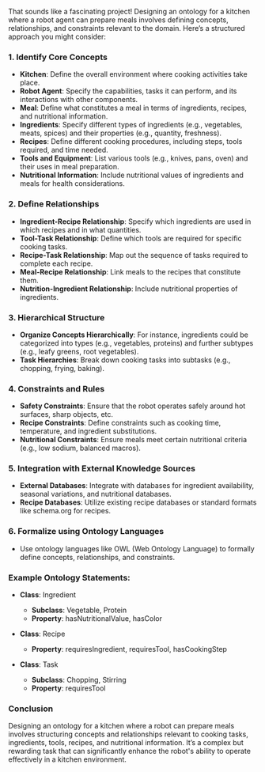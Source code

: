 That sounds like a fascinating project! Designing an ontology for a kitchen where a robot agent can prepare meals involves defining concepts, relationships, and constraints relevant to the domain. Here’s a structured approach you might consider:

### 1. **Identify Core Concepts**

- **Kitchen**: Define the overall environment where cooking activities take place.
- **Robot Agent**: Specify the capabilities, tasks it can perform, and its interactions with other components.
- **Meal**: Define what constitutes a meal in terms of ingredients, recipes, and nutritional information.
- **Ingredients**: Specify different types of ingredients (e.g., vegetables, meats, spices) and their properties (e.g., quantity, freshness).
- **Recipes**: Define different cooking procedures, including steps, tools required, and time needed.
- **Tools and Equipment**: List various tools (e.g., knives, pans, oven) and their uses in meal preparation.
- **Nutritional Information**: Include nutritional values of ingredients and meals for health considerations.

### 2. **Define Relationships**

- **Ingredient-Recipe Relationship**: Specify which ingredients are used in which recipes and in what quantities.
- **Tool-Task Relationship**: Define which tools are required for specific cooking tasks.
- **Recipe-Task Relationship**: Map out the sequence of tasks required to complete each recipe.
- **Meal-Recipe Relationship**: Link meals to the recipes that constitute them.
- **Nutrition-Ingredient Relationship**: Include nutritional properties of ingredients.

### 3. **Hierarchical Structure**

- **Organize Concepts Hierarchically**: For instance, ingredients could be categorized into types (e.g., vegetables, proteins) and further subtypes (e.g., leafy greens, root vegetables).
- **Task Hierarchies**: Break down cooking tasks into subtasks (e.g., chopping, frying, baking).

### 4. **Constraints and Rules**

- **Safety Constraints**: Ensure that the robot operates safely around hot surfaces, sharp objects, etc.
- **Recipe Constraints**: Define constraints such as cooking time, temperature, and ingredient substitutions.
- **Nutritional Constraints**: Ensure meals meet certain nutritional criteria (e.g., low sodium, balanced macros).

### 5. **Integration with External Knowledge Sources**

- **External Databases**: Integrate with databases for ingredient availability, seasonal variations, and nutritional databases.
- **Recipe Databases**: Utilize existing recipe databases or standard formats like schema.org for recipes.

### 6. **Formalize using Ontology Languages**

- Use ontology languages like OWL (Web Ontology Language) to formally define concepts, relationships, and constraints.

### Example Ontology Statements:

- **Class**: Ingredient
  - **Subclass**: Vegetable, Protein
  - **Property**: hasNutritionalValue, hasColor

- **Class**: Recipe
  - **Property**: requiresIngredient, requiresTool, hasCookingStep

- **Class**: Task
  - **Subclass**: Chopping, Stirring
  - **Property**: requiresTool

### Conclusion

Designing an ontology for a kitchen where a robot can prepare meals involves structuring concepts and relationships relevant to cooking tasks, ingredients, tools, recipes, and nutritional information. It’s a complex but rewarding task that can significantly enhance the robot's ability to operate effectively in a kitchen environment.